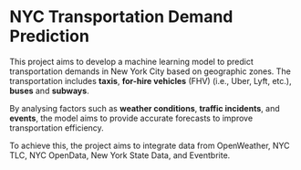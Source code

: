 # NYC Transportation Demand Prediction

This project aims to develop a machine learning model to predict transportation demands in New York City based on geographic zones. The transportation includes **taxis**, **for-hire vehicles** (FHV) (i.e., Uber, Lyft, etc.), **buses** and **subways**. 

By analysing factors such as **weather conditions**, **traffic incidents**, and **events**, the model aims to provide accurate forecasts to improve transportation efficiency.

To achieve this, the project aims to integrate data from OpenWeather, NYC TLC, NYC OpenData, New York State Data, and Eventbrite.

 
